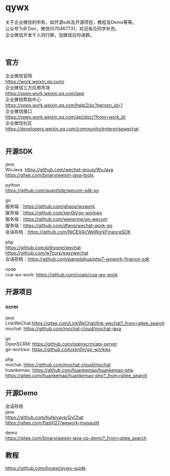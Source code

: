 # qywx
关于企业微信的所有，如开源sdk及开源项目，教程及Demo等等。    
公众号ToB Dev，微信li570467731，欢迎各位同学补充。   
企业微信开发千人同行群，加微信拉你进群。

<br>

## 官方
企业微信官网  
https://work.weixin.qq.com/  
企业微信三方应用市场  
https://open.work.weixin.qq.com/app  
企业微信帮助中心    
https://open.work.weixin.qq.com/help2/pc?person_id=1   
企业微信接口  
https://open.work.weixin.qq.com/api/doc/?from=work_bt  
企业微信社区    
https://developers.weixin.qq.com/community/enterprisewechat  
<br>

## 开源SDK
java  
WxJava: https://github.com/wechat-group/WxJava    
https://gitee.com/binary/weixin-java-tools

python  
https://github.com/quanttide/wecom-sdk-py

go  
服务端：https://github.com/ghaoo/wxwork    
服务端：https://github.com/xen0n/go-workwx  
服务端：https://github.com/wenerme/go-wecom    
服务端：https://github.com/dfang/wechat-work-go    
会话存档：https://github.com/NICEXAI/WeWorkFinanceSDK     

php  
https://github.com/pithyone/wechat   
https://github.com/w7corp/easywechat   
会话存档：https://github.com/pangdahua/php7-wxwork-finance-sdk  

node    
coa-wx-work: https://github.com/coajs/coa-wx-work
<br>  
## 开源项目 
### scrm  
java    
LinkWeChat:https://gitee.com/LinkWeChat/link-wechat?_from=gitee_search  
mochat: https://github.com/mochat-cloud/mochat-java

go  
OpenSCRM: https://github.com/openscrm/api-server  
go-workwx: https://github.com/xen0n/go-workwx  

php  
mochat: https://github.com/mochat-cloud/mochat  
huankemao: https://github.com/huankemao/huankemao-php  
https://gitee.com/huankemao/huankemao-php?_from=gitee_search
## 开源Demo

会话存档  
java  
https://github.com/hufeiyaya/QyChat  
https://gitee.com/flash127/wework-msgaudit

demo  
https://gitee.com/binary/weixin-java-cp-demo?_from=gitee_search

## 教程
https://github.com/liyuexi/qywx-guide